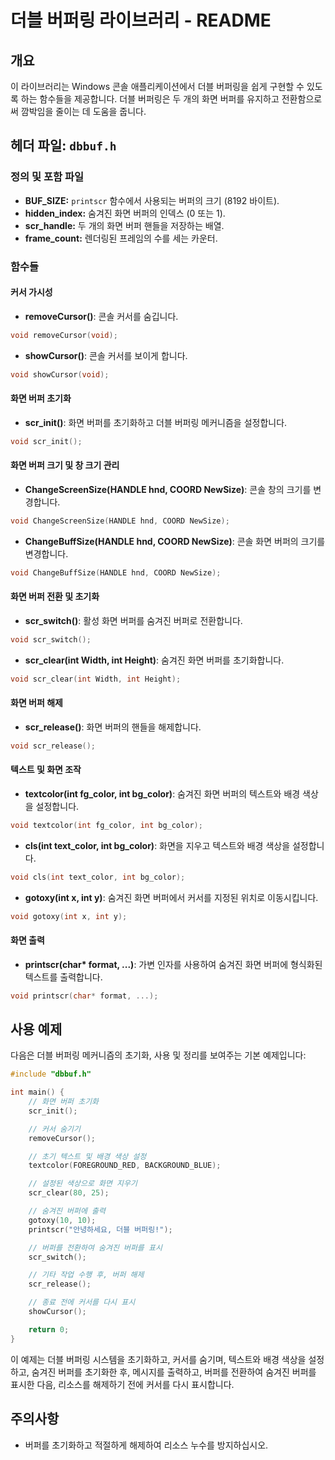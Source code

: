 # 더블 버퍼링 라이브러리 - README

## 개요

이 라이브러리는 Windows 콘솔 애플리케이션에서 더블 버퍼링을 쉽게 구현할 수 있도록 하는 함수들을 제공합니다. 더블 버퍼링은 두 개의 화면 버퍼를 유지하고 전환함으로써 깜박임을 줄이는 데 도움을 줍니다.

## 헤더 파일: `dbbuf.h`

### 정의 및 포함 파일

-   **BUF_SIZE:** `printscr` 함수에서 사용되는 버퍼의 크기 (8192 바이트).
-   **hidden_index:** 숨겨진 화면 버퍼의 인덱스 (0 또는 1).
-   **scr_handle:** 두 개의 화면 버퍼 핸들을 저장하는 배열.
-   **frame_count:** 렌더링된 프레임의 수를 세는 카운터.

### 함수들

#### 커서 가시성

-   **removeCursor()**: 콘솔 커서를 숨깁니다.

```c
void removeCursor(void);
```

-   **showCursor()**: 콘솔 커서를 보이게 합니다.

```c
void showCursor(void);
```

#### 화면 버퍼 초기화

-   **scr_init()**: 화면 버퍼를 초기화하고 더블 버퍼링 메커니즘을 설정합니다.

```c
void scr_init();
```

#### 화면 버퍼 크기 및 창 크기 관리

-   **ChangeScreenSize(HANDLE hnd, COORD NewSize)**: 콘솔 창의 크기를 변경합니다.

```c
void ChangeScreenSize(HANDLE hnd, COORD NewSize);
```

-   **ChangeBuffSize(HANDLE hnd, COORD NewSize)**: 콘솔 화면 버퍼의 크기를 변경합니다.

```c
void ChangeBuffSize(HANDLE hnd, COORD NewSize);
```

#### 화면 버퍼 전환 및 초기화

-   **scr_switch()**: 활성 화면 버퍼를 숨겨진 버퍼로 전환합니다.

```c
void scr_switch();
```

-   **scr_clear(int Width, int Height)**: 숨겨진 화면 버퍼를 초기화합니다.

```c
void scr_clear(int Width, int Height);
```

#### 화면 버퍼 해제

-   **scr_release()**: 화면 버퍼의 핸들을 해제합니다.

```c
void scr_release();
```

#### 텍스트 및 화면 조작

-   **textcolor(int fg_color, int bg_color)**: 숨겨진 화면 버퍼의 텍스트와 배경 색상을 설정합니다.

```c
void textcolor(int fg_color, int bg_color);
```

-   **cls(int text_color, int bg_color)**: 화면을 지우고 텍스트와 배경 색상을 설정합니다.

```c
void cls(int text_color, int bg_color);
```

-   **gotoxy(int x, int y)**: 숨겨진 화면 버퍼에서 커서를 지정된 위치로 이동시킵니다.

```c
void gotoxy(int x, int y);
```

#### 화면 출력

-   **printscr(char\* format, ...)**: 가변 인자를 사용하여 숨겨진 화면 버퍼에 형식화된 텍스트를 출력합니다.

```c
void printscr(char* format, ...);
```

## 사용 예제

다음은 더블 버퍼링 메커니즘의 초기화, 사용 및 정리를 보여주는 기본 예제입니다:

```c
#include "dbbuf.h"

int main() {
    // 화면 버퍼 초기화
    scr_init();

    // 커서 숨기기
    removeCursor();

    // 초기 텍스트 및 배경 색상 설정
    textcolor(FOREGROUND_RED, BACKGROUND_BLUE);

    // 설정된 색상으로 화면 지우기
    scr_clear(80, 25);

    // 숨겨진 버퍼에 출력
    gotoxy(10, 10);
    printscr("안녕하세요, 더블 버퍼링!");

    // 버퍼를 전환하여 숨겨진 버퍼를 표시
    scr_switch();

    // 기타 작업 수행 후, 버퍼 해제
    scr_release();

    // 종료 전에 커서를 다시 표시
    showCursor();

    return 0;
}
```

이 예제는 더블 버퍼링 시스템을 초기화하고, 커서를 숨기며, 텍스트와 배경 색상을 설정하고, 숨겨진 버퍼를 초기화한 후, 메시지를 출력하고, 버퍼를 전환하여 숨겨진 버퍼를 표시한 다음, 리소스를 해제하기 전에 커서를 다시 표시합니다.

## 주의사항

- 버퍼를 초기화하고 적절하게 해제하여 리소스 누수를 방지하십시오.
